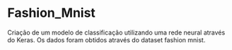 # Fashion_Mnist
Criação de um modelo de classificação utilizando uma rede neural através do Keras. Os dados foram obtidos através do dataset fashion mnist.
